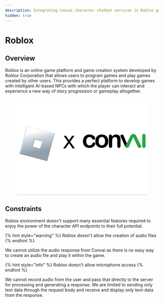 ```yaml
---
description: Integrating Convai character chatbot services in Roblox game.
hidden: true
---
```


# Roblox

## Overview

Roblox is an online game platform and game creation system developed by Roblox Corporation that allows users to program games and play games created by other users. This provides a perfect platform to develop games with intelligent AI-based NPCs with which the player can interact and experience a new way of story progression or gameplay altogether.

<figure><img src="../../../.gitbook/assets/logo1.png" alt=""><figcaption></figcaption></figure>

## Constraints

Roblox environment doesn't support many essential features required to enjoy the power of the character API endpoints to their full potential.

{% hint style="warning" %}
Roblox doesn't allow the creation of audio files
{% endhint %}

We cannot utilize the audio response from Convai as there is no easy way to create an audio file and play it within the game.

{% hint style="info" %}
Roblox doesn't allow microphone access
{% endhint %}

We cannot record audio from the user and pass that directly to the server for processing and generating a response. We are limited to sending only text data through the request body and receive and display only text-data from the response.
